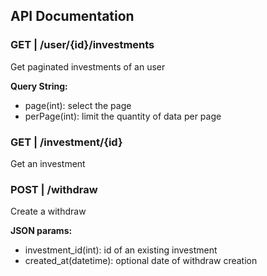 ## API Documentation

### GET | /user/{id}/investments

Get paginated investments of an user

**Query String:**

 - page(int): select the page
 - perPage(int): limit the quantity of data per page

### GET | /investment/{id}

Get an investment

### POST | /withdraw

Create a withdraw

**JSON params:**

- investment_id(int): id of an existing investment
- created_at(datetime): optional date of withdraw creation
